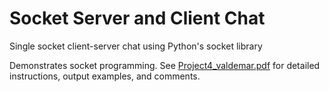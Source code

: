 # Socket Server and Client Chat
Single socket client-server chat using Python's socket library

Demonstrates socket programming. See [Project4_valdemar.pdf](https://github.com/MHValdez/Socket_Server_and_Client_Chat/blob/main/Project4_valdemar.pdf) for detailed instructions, output examples, and comments.
